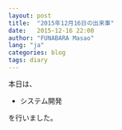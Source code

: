 ```yaml
---
layout: post
title:  "2015年12月16日の出来事"
date:   2015-12-16 22:00
author: "FUNABARA Masao"
lang: "ja"
categories: blog
tags: diary
---
```


本日は、

* システム開発

を行いました。
